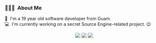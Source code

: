 <!-- ![Banner](https://pbs.twimg.com/profile_banners/1297470880335802368/1721798166/1500x500) -->

<!-- ## 👋 &nbsp;Hey! I'm Bonnie. -->


### 👨🏻‍💻 &nbsp;About Me

🌴 &nbsp;I'm a 19 year old software developer from Guam.\
💻 &nbsp;I'm currently working on a secret Source Engine-related project. 😉


<!-- ### ⚙️ &nbsp;GitHub Analytics

<p align="center">
<a href="https://github.com/Bonnie39">
  <img height="180em" src="https://github-readme-stats-eight-theta.vercel.app/api?username=Bonnie39&show_icons=true&theme=algolia&include_all_commits=true&count_private=true"/>
  <img height="180em" src="https://github-readme-stats-eight-theta.vercel.app/api/top-langs/?username=Bonnie39&layout=compact&langs_count=8&theme=algolia"/>
</a>
</p> -->


<!-- ### 🤝🏻 &nbsp;Connect with Me -->

<p align="center">
<a href="https://bonnie39.github.io/"><img src="https://img.shields.io/badge/-bonnie39.github.io-55288f?style=flat&logo=Google-Chrome&logoColor=white"/></a>
<a href="https://www.youtube.com/@BonnieDev"><img src="https://img.shields.io/badge/-BonnieDev-f20202?style=flat&logo=YouTube&logoColor=white"/></a>
<!-- <a href="https://instagram.com/dev.bonnie"><img src="https://img.shields.io/badge/-@dev.bonnie_-C13584?style=flat&logo=Instagram&logoColor=white"/></a> -->
<a href="https://x.com/dev_bonnie"><img src="https://img.shields.io/badge/-@dev_bonnie-000000?style=flat&logo=X&logoColor=white"/></a>
</p>
